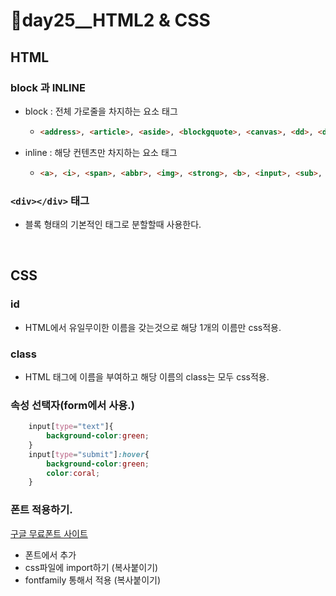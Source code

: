 # 📢day25__HTML2 & CSS



## HTML

### block 과 INLINE

- block : 전체 가로줄을 차지하는 요소 태그

  - ```html
    <address>, <article>, <aside>, <blockgquote>, <canvas>, <dd>, <div>, <dl>, <hr>, <header>, <form>,<h1>, <h2>, <h3>, <h4>, <h5>, <h6>, <table>, <pre>, <ul>, <p>, <ol>, <video>
    ```

- inline : 해당 컨텐츠만 차지하는 요소 태그

  - ```html
    <a>, <i>, <span>, <abbr>, <img>, <strong>, <b>, <input>, <sub>, <br>, <code>, <em>, <small>, <tt>, <map>, <textarea>, <label>, <sup>, <q>, <button>, <cite>
    ```



### `<div></div>` 태그

- 블록 형태의 기본적인 태그로 분할할때 사용한다.

​		

## CSS

### id

- HTML에서 유일무이한 이름을 갖는것으로 해당 1개의 이름만 css적용.

### class

- HTML 태그에 이름을 부여하고 해당 이름의 class는 모두 css적용.

### 속성 선택자(form에서 사용.)

```css
	input[type="text"]{
		background-color:green;
	}
	input[type="submit"]:hover{
        background-color:green;
        color:coral;
	}

```



### 폰트 적용하기.

[구글 무료폰트 사이트](https://fonts.google.com/)

- 폰트에서 추가
- css파일에 import하기 (복사붙이기)
- fontfamily 통해서 적용 (복사붙이기)